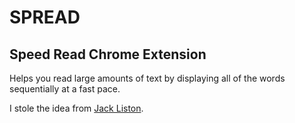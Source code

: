 # SPREAD

## Speed Read Chrome Extension

Helps you read large amounts of text by displaying all of the words sequentially at a fast pace.

I stole the idea from [Jack Liston](https://github.com/jackliston1998).

